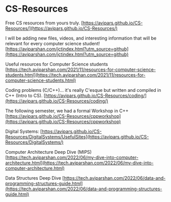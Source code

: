 # CS-Resources
Free CS resources from yours truly.
[https://avipars.github.io/CS-Resources/](https://avipars.github.io/CS-Resources/)


I will be adding new files, videos, and interesting information that will be relevant for every computer science student!
[https://aviparshan.com/jctindex.html?utm_source=github](https://aviparshan.com/jctindex.html?utm_source=github)

Useful resources for Computer Science students
[https://tech.aviparshan.com/2021/11/resources-for-computer-science-students.html](https://tech.aviparshan.com/2021/11/resources-for-computer-science-students.html)

Coding problems (C/C++)... it's really C'esque but written and compiled in C++ (Intro to CS). 
[https://avipars.github.io/CS-Resources/coding/](https://avipars.github.io/CS-Resources/coding/)

The following semester, we had a formal Workshop in C++ 
[https://avipars.github.io/CS-Resources/cppworkshop](https://avipars.github.io/CS-Resources/cppworkshop)

Digital Systems:
[https://avipars.github.io/CS-Resources/DigitalSystems/UsefulSites](https://avipars.github.io/CS-Resources/DigitalSystems/)

Computer Architecture Deep Dive (MIPS)
[https://tech.aviparshan.com/2022/06/my-dive-into-computer-architecture.html](https://tech.aviparshan.com/2022/06/my-dive-into-computer-architecture.html)

Data Structures Deep Dive 
[https://tech.aviparshan.com/2022/06/data-and-programming-structures-guide.html](https://tech.aviparshan.com/2022/06/data-and-programming-structures-guide.html)
